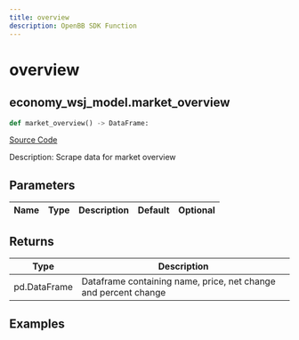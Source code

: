 ```yaml
---
title: overview
description: OpenBB SDK Function
---
```


# overview

## economy_wsj_model.market_overview

```python title='openbb_terminal/economy/wsj_model.py'
def market_overview() -> DataFrame:
```
[Source Code](https://github.com/OpenBB-finance/OpenBBTerminal/tree/main/openbb_terminal/economy/wsj_model.py#L62)

Description: Scrape data for market overview

## Parameters

| Name | Type | Description | Default | Optional |
| ---- | ---- | ----------- | ------- | -------- |

## Returns

| Type | Description |
| ---- | ----------- |
| pd.DataFrame | Dataframe containing name, price, net change and percent change |

## Examples

